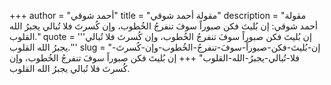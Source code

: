+++
author = "أحمد شوقي"
title = "مقولة أحمد شوقي"
description = "مقولة أحمد شوقي: ‏إن بُليتَ فكن صبوراً سوفَ تنفرجُ الخُطوب، وإن كُسرتَ فلا تُبالي يجبرُ الله القلوب."
quote = '''‏إن بُليتَ فكن صبوراً سوفَ تنفرجُ الخُطوب، وإن كُسرتَ فلا تُبالي يجبرُ الله القلوب.''' 
slug = "‏إن-بُليتَ-فكن-صبوراً-سوفَ-تنفرجُ-الخُطوب-وإن-كُسرتَ-فلا-تُبالي-يجبرُ-الله-القلوب"
+++
‏إن بُليتَ فكن صبوراً سوفَ تنفرجُ الخُطوب، وإن كُسرتَ فلا تُبالي يجبرُ الله القلوب.
